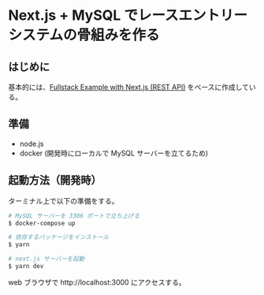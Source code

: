 # Next.js + MySQL でレースエントリーシステムの骨組みを作る

## はじめに

基本的には、[Fullstack Example with Next.js (REST API)](https://github.com/prisma/prisma-examples/tree/latest/orm/nextjs-api-routes) をベースに作成している。

## 準備

- node.js
- docker (開発時にローカルで MySQL サーバーを立てるため)

## 起動方法（開発時）

ターミナル上で以下の準備をする。

```bash
# MySQL サーバーを 3306 ポートで立ち上げる
$ docker-compose up

# 依存するパッケージをインストール
$ yarn

# next.js サーバーを起動
$ yarn dev
```

web ブラウザで http://localhost:3000 にアクセスする。
